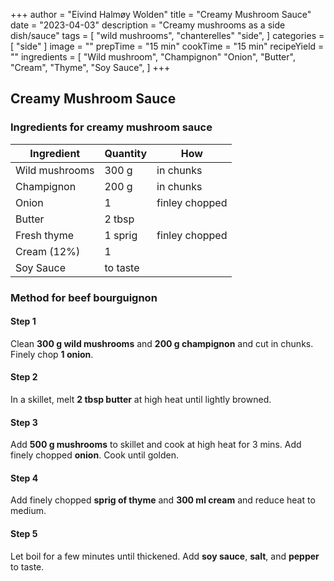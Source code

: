 +++
author = "Eivind Halmøy Wolden"
title = "Creamy Mushroom Sauce"
date = "2023-04-03"
description = "Creamy mushrooms as a side dish/sauce"
tags = [
    "wild mushrooms",
    "chanterelles"
    "side",
]
categories = [
    "side"
]
image = ""
prepTime = "15 min"
cookTime = "15 min"
recipeYield = ""
ingredients = [
    "Wild mushroom",
    "Champignon"
    "Onion",
    "Butter",
    "Cream",
    "Thyme",
    "Soy Sauce",
]
+++

## Creamy Mushroom Sauce
### Ingredients for creamy mushroom sauce
Ingredient | Quantity | How
---|---|---
Wild mushrooms      | 300 g        | in chunks
Champignon          | 200 g        | in chunks
Onion               | 1            | finley chopped
Butter              | 2 tbsp       | 
Fresh thyme         | 1 sprig      | finley chopped
Cream (12%)         | 1            | 
Soy Sauce           | to taste     | 

### Method for beef bourguignon
#### Step 1
Clean **300 g wild mushrooms** and **200 g champignon** and cut in chunks. Finely chop **1 onion**. 

#### Step 2
In a skillet, melt **2 tbsp butter** at high heat until lightly browned.

#### Step 3
Add **500 g mushrooms** to skillet and cook at high heat for 3 mins. Add finely chopped **onion**. Cook until golden.

#### Step 4
Add finely chopped **sprig of thyme** and **300 ml cream** and reduce heat to medium.

#### Step 5
Let boil for a few minutes until thickened. Add **soy sauce**, **salt**, and **pepper** to taste.